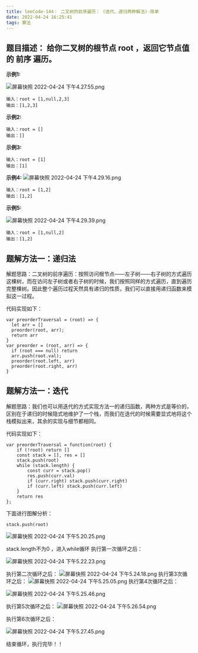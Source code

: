 ```yaml
---
title: leeCode-144： 二叉树的前序遍历： (迭代、递归两种解法)-简单
date: 2022-04-24 16:25:41
tags: 算法
---
```


<meta name="referrer" content="no-referrer"/>

## 题目描述： 给你二叉树的根节点 root ，返回它节点值的 前序 遍历。

**示例1:**

![屏幕快照 2022-04-24 下午4.27.55.png](https://upload-images.jianshu.io/upload_images/11846892-ecf6dc20ad7a9e22.png?imageMogr2/auto-orient/strip%7CimageView2/2/w/1240)

```
输入：root = [1,null,2,3]
输出：[1,2,3]
```

**示例2:**

```
输入：root = []
输出：[]
```

**示例3:**

```
输入：root = [1]
输出：[1]
```
**示例4:**
![屏幕快照 2022-04-24 下午4.29.16.png](https://upload-images.jianshu.io/upload_images/11846892-621ab535519d00b9.png?imageMogr2/auto-orient/strip%7CimageView2/2/w/1240)

```
输入：root = [1,2]
输出：[1,2]
```

**示例5:**

![屏幕快照 2022-04-24 下午4.29.39.png](https://upload-images.jianshu.io/upload_images/11846892-317cb88b31fa5df5.png?imageMogr2/auto-orient/strip%7CimageView2/2/w/1240)

```
输入：root = [1,null,2]
输出：[1,2]
```


## 题解方法一：递归法

解题思路：二叉树的前序遍历：按照访问根节点——左子树——右子树的方式遍历这棵树，而在访问左子树或者右子树的时候，我们按照同样的方式遍历，直到遍历完整棵树。因此整个遍历过程天然具有递归的性质，我们可以直接用递归函数来模拟这一过程。

代码实现如下：
```
var preorderTraversal = (root) => {
  let arr = []
  preorder(root, arr);
  return arr
}
var preorder = (root, arr) => {
  if (root === null) return
  arr.push(root.val);
  preorder(root.left, arr)
  preorder(root.right, arr)
}
```

## 题解方法一：迭代

解题思路：我们也可以用迭代的方式实现方法一的递归函数，两种方式是等价的，区别在于递归的时候隐式地维护了一个栈，而我们在迭代的时候需要显式地将这个栈模拟出来，其余的实现与细节都相同。

代码实现如下：
```
var preorderTraversal = function(root) {
    if (!root) return []
    const stack = [], res = []
    stack.push(root)
    while (stack.length) {
        const curr = stack.pop()
        res.push(curr.val)
        if (curr.right) stack.push(curr.right)
        if (curr.left) stack.push(curr.left)
    }
    return res
};
```
下面进行图解分析：

```
stack.push(root)
```
![屏幕快照 2022-04-24 下午5.20.25.png](https://upload-images.jianshu.io/upload_images/11846892-0753974f29e5145b.png?imageMogr2/auto-orient/strip%7CimageView2/2/w/1240)

stack.length不为0 ，进入while循环
执行第一次循环之后：

![屏幕快照 2022-04-24 下午5.22.23.png](https://upload-images.jianshu.io/upload_images/11846892-83c93dca0a1ef3a0.png?imageMogr2/auto-orient/strip%7CimageView2/2/w/1240)

执行第二次循环之后：
![屏幕快照 2022-04-24 下午5.24.18.png](https://upload-images.jianshu.io/upload_images/11846892-56773f3caac0d013.png?imageMogr2/auto-orient/strip%7CimageView2/2/w/1240)
执行第3次循环之后：
![屏幕快照 2022-04-24 下午5.25.05.png](https://upload-images.jianshu.io/upload_images/11846892-bbfd616c532c7b42.png?imageMogr2/auto-orient/strip%7CimageView2/2/w/1240)
执行第4次循环之后：

![屏幕快照 2022-04-24 下午5.25.46.png](https://upload-images.jianshu.io/upload_images/11846892-aec07ae65b31f893.png?imageMogr2/auto-orient/strip%7CimageView2/2/w/1240)

执行第5次循环之后：
![屏幕快照 2022-04-24 下午5.26.54.png](https://upload-images.jianshu.io/upload_images/11846892-3f4036c490b19e34.png?imageMogr2/auto-orient/strip%7CimageView2/2/w/1240)

执行第6次循环之后：

![屏幕快照 2022-04-24 下午5.27.45.png](https://upload-images.jianshu.io/upload_images/11846892-5cfe4c37d9b9dcdc.png?imageMogr2/auto-orient/strip%7CimageView2/2/w/1240)


结束循环，执行完毕！！



